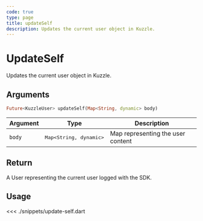 ```yaml
---
code: true
type: page
title: updateSelf
description: Updates the current user object in Kuzzle.
---
```


# UpdateSelf

Updates the current user object in Kuzzle.

## Arguments

```dart
Future<KuzzleUser> updateSelf(Map<String, dynamic> body)
```

| Argument  | Type               | Description                           |
|-----------|--------------------|---------------------------------------|
| `body` | <pre>Map<String, dynamic></pre> | Map representing the user content |

## Return

A User representing the current user logged with the SDK.

## Usage

<<< ./snippets/update-self.dart
